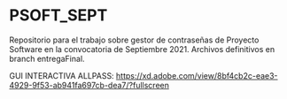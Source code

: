 # PSOFT_SEPT
Repositorio para el trabajo sobre gestor de contraseñas de Proyecto Software en la convocatoria de Septiembre 2021. Archivos definitivos en branch entregaFinal.

GUI INTERACTIVA ALLPASS:
https://xd.adobe.com/view/8bf4cb2c-eae3-4929-9f53-ab941fa697cb-dea7/?fullscreen
